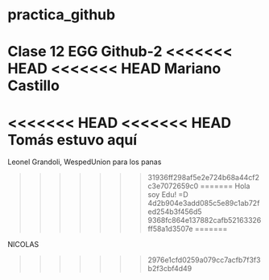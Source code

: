 # practica_github
Clase 12 EGG Github-2
<<<<<<< HEAD
<<<<<<< HEAD
Mariano Castillo
=======
<<<<<<< HEAD
<<<<<<< HEAD
Tomás estuvo aquí
=======
Leonel Grandoli, WespedUnion para los panas
>>>>>>> 31936ff298af5e2e724b68a44cf2c3e7072659c0
=======
Hola soy Edu! =D
>>>>>>> 4d2b904e3add085c5e89c1ab72fed254b3f456d5
>>>>>>> 9368fc864e137882cafb52163326ff58a1d3507e
=======

NICOLAS
>>>>>>> 2976e1cfd0259a079cc7acfb7f3f3b2f3cbf4d49
